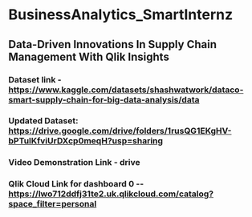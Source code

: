 # BusinessAnalytics_SmartInternz

## Data-Driven Innovations In Supply Chain Management With Qlik Insights

### Dataset link - https://www.kaggle.com/datasets/shashwatwork/dataco-smart-supply-chain-for-big-data-analysis/data

### Updated Dataset: https://drive.google.com/drive/folders/1rusQG1EKgHV-bPTulKfviUrDXcp0meqH?usp=sharing

### Video Demonstration Link - drive

### Qlik Cloud Link for dashboard 0 -- https://lwo712ddfj31te2.uk.qlikcloud.com/catalog?space_filter=personal
